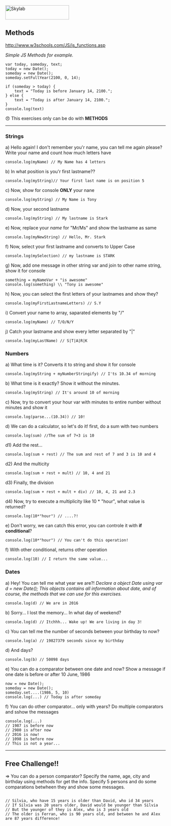 <img src="http://www.skylabcoders.com/images/403/default.png" alt="Skylab" style="width:200px;height:45px;">

## Methods

http://www.w3schools.com/JS/js_functions.asp

*Simple JS Methods for example.*

```
var today, someday, text;
today = new Date();
someday = new Date();
someday.setFullYear(2100, 0, 14);

if (someday > today) {
    text = "Today is before January 14, 2100.";
} else {
    text = "Today is after January 14, 2100.";
}
console.log(text)

```
:angry: This exercises only can be do with **METHODS**

---


### Strings
a) Hello again! I don't remember you'r name, you can tell me again please?
Write your name and count how much letters have
```
console.log(myName) // My Name has 4 letters 
```

b) In what position is you'r first lastname??
```
console.log(myString)// Your first last name is on position 5
```
 
c) Now, show for console **ONLY** your nane 
```
console.log(myString) // My Name is Tony 
```
 
d) Now, your second lastname 
```
console.log(myString) // My lastname is Stark
```
 
e) Now, replace your *name* for "Mr/Ms" and show the lastname as same 
```
console.log(myNewString) // Hello, Mr. Stark 
```
 
f) Now, select your first lastname and converts to Upper Case
```
console.log(mySelection) // my lastname is STARK
```

g) Now, add one message in other string var and join to other name string, show it for console
```
something = myNameVar + "is awesome"
console.log(something) \\ "Tony is awesome"

```

h) Now, you can select the first letters of your lastnames and show they?
```
console.log(myFirstLastnameLetters) // S.Y
```

i) Convert your name to array, saparated elements by "/"
```
console.log(myName) // T/O/N/Y
```

j) Catch your lastname and show every letter separated by "|"
```
console.log(myLastName) // S|T|A|R|K
```


### Numbers
a) What time is it? Converts it to string and show it for console
```
console.log(myString + myNumberStringify) // I'ts 10.34 of morning
```

b) What time is it exactly? Show it without the minutes.
```
console.log(myString) // It's around 10 of morning
```

c) Now, try to convert your hour var with minutes to entire number without minutes and show it
```
console.log(parse...(10.34)) // 10!
```

d) We can do a calculator, so let's do it! first, do a sum with two numbers
```
console.log(sum) //The sum of 7+3 is 10
```

d1) Add the rest...
```
console.log(sum + rest) // The sum and rest of 7 and 3 is 10 and 4 
```

d2) And the multicity
```
console.log(sum + rest + mult) // 10, 4 and 21
```

d3) Finally, the division
```
console.log(sum + rest + mult + div) // 10, 4, 21 and 2.3
```

d4) Now, try to execute a multiplicity like 10 * "hour", what value is returned?
```
console.log(10*"hour") // ....?!
```

e) Don't worry, we can catch this error, you can controle it with **if conditional**?
```
console.log(10*"hour") // You can't do this operation!
```

f) With other conditional, returns other operation
```
console.log(10) // I return the same value...
```

### Dates

a) Hey! You can tell me what year we are?!
*Declare a object Date using var d = new Date();*
*This objects contains all information about date, and of course, the methods that we can use for this exercises.*
```
console.log(d) // We are in 2016
```

b) Sorry... I lost the memory... In what day of weekend?
```
console.log(d) // Itchhh... Wake up! We are living in day 3!
```

c) You can tell me the number of seconds between your birthday to now?
```
console.log(a) // 19827379 seconds since my birthday
```

d) And days? 
```
console.log(b) // 50098 days
```

e) You can do a comparator between one date and now? Show a message if one date is before or after 10 June, 1986
```
now = new Date();
someday = new Date();
someday.set....(1986, 5, 10)
console.log(...) // Today is after someday
```

f) You can do other comparator... only with years? Do multiple comparators and sshow the messages
```
console.log(...)
// 1987 is before now
// 2980 is after now
// 2016 is now!
// 1098 is before now
// This is not a year...
```


---

## Free Challenge!! 

=> You can do a person comparator? Specify the name, age, city and birthday using methods for get the info. Specify 5 persons and do some comparations betwheen they and show some messages.
```

// Silvia, who have 15 years is older than David, who id 34 years
// If Silvia was 20 years older, David would be younger than Silvia
// But the younger of they is Alex, who is 3 years old
// The older is Ferran, who is 90 years old, and between he and Alex are 87 years difference!

```



